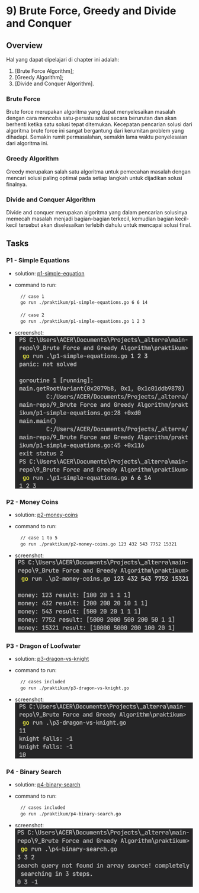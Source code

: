 # 9) Brute Force, Greedy and Divide and Conquer

## Overview

Hal yang dapat dipelajari di chapter ini adalah:

1. [Brute Force Algorithm];
2. [Greedy Algorithm];
3. [Divide and Conquer Algorithm].

### Brute Force

Brute force merupakan algoritma yang dapat menyelesaikan masalah dengan cara mencoba satu-persatu solusi secara berurutan dan akan berhenti ketika satu solusi tepat ditemukan. Kecepatan pencarian solusi dari algoritma brute force ini sangat bergantung dari kerumitan problem yang dihadapi. Semakin rumit permasalahan, semakin lama waktu penyelesaian dari algoritma ini.

### Greedy Algorithm

Greedy merupakan salah satu algoritma untuk pemecahan masalah dengan mencari solusi paling optimal pada setiap langkah untuk dijadikan solusi finalnya.

### Divide and Conquer Algorithm

Divide and conquer merupakan algoritma yang dalam pencarian solusinya memecah masalah menjadi bagian-bagian terkecil, kemudian bagian kecil-kecil tersebut akan diselesaikan terlebih dahulu untuk mencapai solusi final.

## Tasks

### P1 - Simple Equations

- solution: [p1-simple-equation](praktikum/p1-simple-equations.go)
- command to run:
  
  ```bash
    // case 1
    go run ./praktikum/p1-simple-equations.go 6 6 14
    
    // case 2
    go run ./praktikum/p1-simple-equations.go 1 2 3
  ```

- screenshot: ![p1-simple-equations](screenshots/p1-simple-equations.png)

### P2 - Money Coins

- solution: [p2-money-coins](praktikum/p2-money-coins.go)
- command to run:
  
  ```bash
    // case 1 to 5
    go run ./praktikum/p2-money-coins.go 123 432 543 7752 15321
  ```

- screenshot: ![p2-money-coins](screenshots/p2-money-coins.png)

### P3 - Dragon of Loofwater

- solution: [p3-dragon-vs-knight](praktikum/p3-dragon-vs-knight.go)
- command to run:
  
  ```bash
    // cases included
    go run ./praktikum/p3-dragon-vs-knight.go
  ```

- screenshot: ![p3-dragon-vs-knight](screenshots/p3-dragon-vs-knight.png)

### P4 - Binary Search

- solution: [p4-binary-search](praktikum/p4-binary-search.go)
- command to run:
  
  ```bash
    // cases included
    go run ./praktikum/p4-binary-search.go
  ```

- screenshot: ![p4-binary-search](screenshots/p4-binary-search.png)
